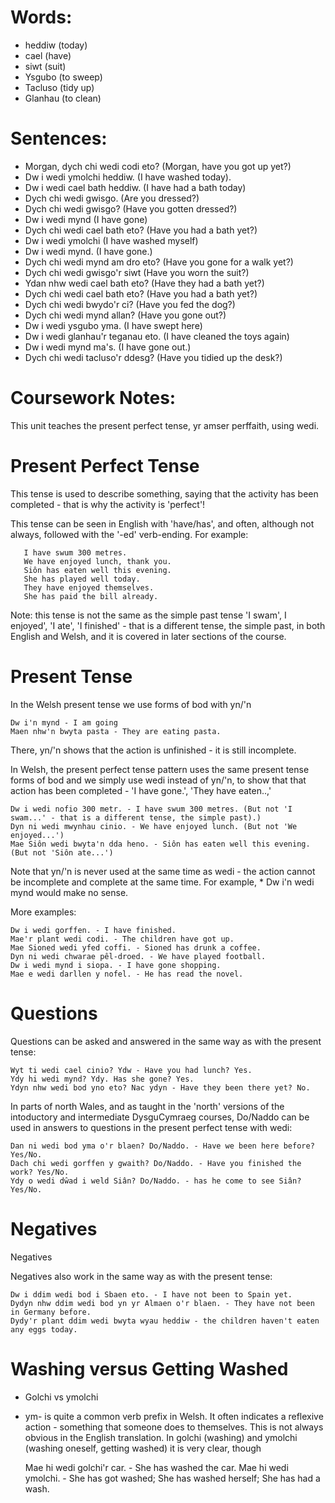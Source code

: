 # Words:
* heddiw (today) 
* cael (have) 
* siwt (suit)
* Ysgubo (to sweep)
* Tacluso (tidy up)
* Glanhau (to clean) 


# Sentences: 
* Morgan, dych chi wedi codi eto? (Morgan, have you got up yet?)
* Dw i wedi ymolchi heddiw.  (I have washed today). 
* Dw i wedi cael bath heddiw. (I have had a bath today) 
* Dych chi wedi gwisgo.  (Are you dressed?) 
* Dych chi wedi gwisgo?  (Have you gotten dressed?) 
* Dw i wedi mynd (I have gone)
* Dych chi wedi cael bath eto? (Have you had a bath yet?)
* Dw i wedi ymolchi  (I have washed myself) 
* Dw i wedi mynd.  (I have gone.)
* Dych chi wedi mynd am dro eto? (Have you gone for a walk yet?) 
* Dych chi wedi gwisgo'r siwt (Have you worn the suit?) 
* Ydan nhw wedi cael bath eto?  (Have they had a bath yet?)
* Dych chi wedi cael bath eto?  (Have you had a bath yet?) 
* Dych chi wedi bwydo'r ci? (Have you fed the dog?)
* Dych chi wedi mynd allan? (Have you gone out?)
* Dw i wedi ysgubo yma.  (I have swept here)
* Dw i wedi glanhau'r teganau eto.  (I have cleaned the toys again)
* Dw i wedi mynd ma's.  (I have gone out.)
* Dych chi wedi tacluso'r ddesg?  (Have you tidied up the desk?)


# Coursework Notes:
This unit teaches the present perfect tense, yr amser perffaith, using wedi.

# Present Perfect Tense
This tense is used to describe something, saying that the activity has been completed - that is why the activity is 'perfect'!

This tense can be seen in English with 'have/has', and often, although not always, followed with the '-ed' verb-ending. For example:
      
       I have swum 300 metres.
       We have enjoyed lunch, thank you.
       Siôn has eaten well this evening.
       She has played well today.
       They have enjoyed themselves.
       She has paid the bill already.
        
Note: this tense is not the same as the simple past tense 'I swam', I enjoyed', 'I ate', 'I finished' - that is a different tense, the simple past, in both English and Welsh, and it is covered in later sections of the course.


# Present Tense 
In the Welsh present tense we use forms of bod with yn/'n

    Dw i'n mynd - I am going
    Maen nhw'n bwyta pasta - They are eating pasta.

There, yn/'n shows that the action is unfinished - it is still incomplete.

In Welsh, the present perfect tense pattern uses the same present tense forms of bod and we simply use wedi instead of yn/'n, to show that that action has been completed - 'I have gone.', 'They have eaten..,'

    Dw i wedi nofio 300 metr. - I have swum 300 metres. (But not 'I swam...' - that is a different tense, the simple past).)
    Dyn ni wedi mwynhau cinio. - We have enjoyed lunch. (But not 'We enjoyed...')
    Mae Siôn wedi bwyta'n dda heno. - Siôn has eaten well this evening. (But not 'Siôn ate...')

Note that yn/'n is never used at the same time as wedi - the action cannot be incomplete and complete at the same time. For example, * Dw i'n wedi mynd would make no sense.

More examples:

    Dw i wedi gorffen. - I have finished.
    Mae'r plant wedi codi. - The children have got up.
    Mae Sioned wedi yfed coffi. - Sioned has drunk a coffee.
    Dyn ni wedi chwarae pêl-droed. - We have played football.
    Dw i wedi mynd i siopa. - I have gone shopping.
    Mae e wedi darllen y nofel. - He has read the novel.

# Questions 
Questions can be asked and answered in the same way as with the present tense:

    Wyt ti wedi cael cinio? Ydw - Have you had lunch? Yes.
    Ydy hi wedi mynd? Ydy. Has she gone? Yes.
    Ydyn nhw wedi bod yno eto? Nac ydyn - Have they been there yet? No.

In parts of north Wales, and as taught in the 'north' versions of the intoductory and intermediate DysguCymraeg courses, Do/Naddo can be used in answers to questions in the present perfect tense with wedi:

    Dan ni wedi bod yma o'r blaen? Do/Naddo. - Have we been here before? Yes/No.
    Dach chi wedi gorffen y gwaith? Do/Naddo. - Have you finished the work? Yes/No.
    Ydy o wedi dŵad i weld Siân? Do/Naddo. - has he come to see Siân? Yes/No.


# Negatives 
Negatives

Negatives also work in the same way as with the present tense:

    Dw i ddim wedi bod i Sbaen eto. - I have not been to Spain yet.
    Dydyn nhw ddim wedi bod yn yr Almaen o'r blaen. - They have not been in Germany before.
    Dydy'r plant ddim wedi bwyta wyau heddiw - the children haven't eaten any eggs today.


# Washing versus Getting Washed
* Golchi vs ymolchi 
* ym- is quite a common verb prefix in Welsh. It often indicates a reflexive action - something that someone does to themselves. This is not always obvious in the English translation. In golchi (washing) and ymolchi (washing oneself, getting washed) it is very clear, though

    Mae hi wedi golchi'r car. - She has washed the car.
    Mae hi wedi ymolchi. - She has got washed; She has washed herself; She has had a wash.


